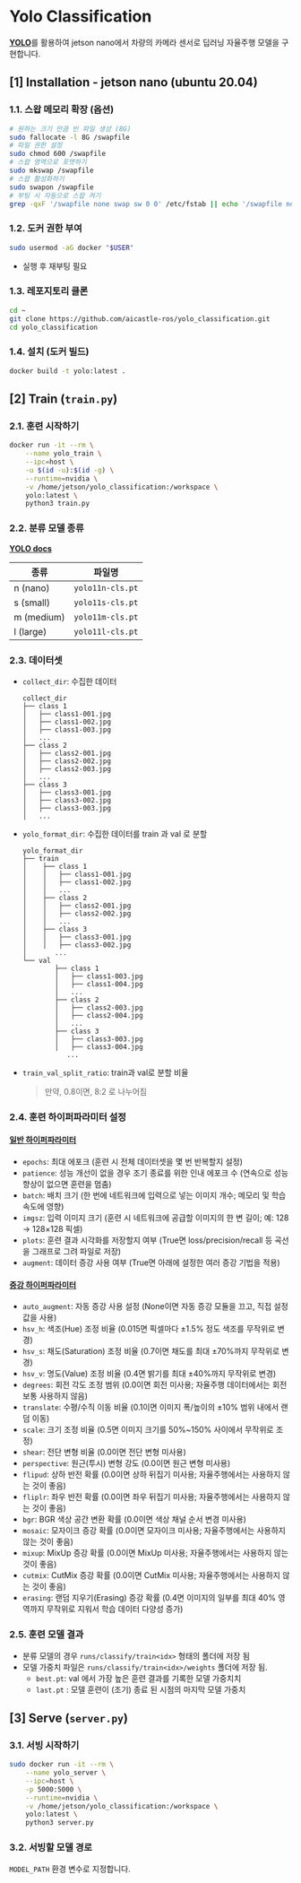 # Yolo Classification

[**YOLO**](https://docs.ultralytics.com/)를 활용하여 jetson nano에서 차량의 카메라 센서로 딥러닝 자율주행 모델을 구현합니다.

## [1] Installation - jetson nano (ubuntu 20.04)


### 1.1. 스왑 메모리 확장 (옵션)
```bash
# 원하는 크기 만큼 빈 파일 생성 (8G)
sudo fallocate -l 8G /swapfile
# 파일 권한 설정
sudo chmod 600 /swapfile
# 스왑 영역으로 포맷하기
sudo mkswap /swapfile
# 스왑 활성화하기
sudo swapon /swapfile
# 부팅 시 자동으로 스왑 켜기
grep -qxF '/swapfile none swap sw 0 0' /etc/fstab || echo '/swapfile none swap sw 0 0' | sudo tee -a /etc/fstab
```

### 1.2. 도커 권한 부여
    
```bash
sudo usermod -aG docker "$USER"
```
- 실행 후 재부팅 필요
    

### 1.3. 레포지토리 클론
```bash
cd ~
git clone https://github.com/aicastle-ros/yolo_classification.git
cd yolo_classification
```

### 1.4. 설치 (도커 빌드)
```bash
docker build -t yolo:latest .
```

## [2] Train (`train.py`)

### 2.1. 훈련 시작하기
```bash
docker run -it --rm \
    --name yolo_train \
    --ipc=host \
    -u $(id -u):$(id -g) \
    --runtime=nvidia \
    -v /home/jetson/yolo_classification:/workspace \
    yolo:latest \
    python3 train.py
```


### 2.2. 분류 모델 종류

[**YOLO docs**](https://docs.ultralytics.com/tasks/classify/#models)

| 종류 | 파일명 |
| --- | ----- |
| n (nano)   | `yolo11n-cls.pt` |
| s (small)  | `yolo11s-cls.pt` |
| m (medium) | `yolo11m-cls.pt` |
| l (large)  | `yolo11l-cls.pt` |


### 2.3. 데이터셋
- `collect_dir`: 수집한 데이터
    ```
    collect_dir
    ├── class 1
    │   ├── class1-001.jpg
    │   ├── class1-002.jpg
    │   ├── class1-003.jpg
    │   ...
    ├── class 2
    │   ├── class2-001.jpg
    │   ├── class2-002.jpg
    │   ├── class2-003.jpg
    │   ...
    ├── class 3
    │   ├── class3-001.jpg
    │   ├── class3-002.jpg
    │   ├── class3-003.jpg
    │   ...
    ```
- `yolo_format_dir`: 수집한 데이터를 train 과 val 로 분할
    ```
    yolo_format_dir
    ├── train
    │    ├── class 1
    │    │   ├── class1-001.jpg
    │    │   ├── class1-002.jpg
    │    │   ...
    │    ├── class 2
    │    │   ├── class2-001.jpg
    │    │   ├── class2-002.jpg
    │    │   ...
    │    ├── class 3
    │    │   ├── class3-001.jpg
    │    │   ├── class3-002.jpg
    │       ...
    └── val
            ├── class 1
            │   ├── class1-003.jpg
            │   ├── class1-004.jpg
            │   ...
            ├── class 2
            │   ├── class2-003.jpg
            │   ├── class2-004.jpg
            │   ...
            ├── class 3
            │   ├── class3-003.jpg
            │   ├── class3-004.jpg
               ...
    ```
- `train_val_split_ratio`: train과 val로 분할 비율
    > 만약, 0.8이면, 8:2 로 나누어짐

### 2.4. 훈련 하이퍼파라미터 설정

#### [**일반 하이퍼파라미터**](https://docs.ultralytics.com/modes/train/#train-settings)

- `epochs`: 최대 에포크 (훈련 시 전체 데이터셋을 몇 번 반복할지 설정)
- `patience`: 성능 개선이 없을 경우 조기 종료를 위한 인내 에포크 수 (연속으로 성능 향상이 없으면 훈련을 멈춤)
- `batch`: 배치 크기 (한 번에 네트워크에 입력으로 넣는 이미지 개수; 메모리 및 학습 속도에 영향)
- `imgsz`: 입력 이미지 크기 (훈련 시 네트워크에 공급할 이미지의 한 변 길이; 예: 128 → 128×128 픽셀)
- `plots`: 훈련 결과 시각화를 저장할지 여부 (True면 loss/precision/recall 등 곡선을 그래프로 그려 파일로 저장)
- `augment`: 데이터 증강 사용 여부 (True면 아래에 설정한 여러 증강 기법을 적용)

#### [**증강 하이퍼파라미터**](https://docs.ultralytics.com/guides/yolo-data-augmentation/)
- `auto_augment`: 자동 증강 사용 설정 (None이면 자동 증강 모듈을 끄고, 직접 설정값을 사용)
- `hsv_h`: 색조(Hue) 조정 비율 (0.015면 픽셀마다 ±1.5% 정도 색조를 무작위로 변경)
- `hsv_s`: 채도(Saturation) 조정 비율 (0.7이면 채도를 최대 ±70%까지 무작위로 변경)
- `hsv_v`: 명도(Value) 조정 비율 (0.4면 밝기를 최대 ±40%까지 무작위로 변경)
- `degrees`: 회전 각도 조정 범위 (0.0이면 회전 미사용; 자율주행 데이터에서는 회전 보통 사용하지 않음)
- `translate`: 수평/수직 이동 비율 (0.1이면 이미지 폭/높이의 ±10% 범위 내에서 랜덤 이동)
- `scale`: 크기 조정 비율 (0.5면 이미지 크기를 50%~150% 사이에서 무작위로 조정)
- `shear`: 전단 변형 비율 (0.0이면 전단 변형 미사용)
- `perspective`: 원근(투시) 변형 강도 (0.0이면 원근 변형 미사용)
- `flipud`: 상하 반전 확률 (0.0이면 상하 뒤집기 미사용; 자율주행에서는 사용하지 않는 것이 좋음)
- `fliplr`: 좌우 반전 확률 (0.0이면 좌우 뒤집기 미사용; 자율주행에서는 사용하지 않는 것이 좋음)
- `bgr`: BGR 색상 공간 변환 확률 (0.0이면 색상 채널 순서 변경 미사용)
- `mosaic`: 모자이크 증강 확률 (0.0이면 모자이크 미사용; 자율주행에서는 사용하지 않는 것이 좋음)
- `mixup`: MixUp 증강 확률 (0.0이면 MixUp 미사용; 자율주행에서는 사용하지 않는 것이 좋음)
- `cutmix`: CutMix 증강 확률 (0.0이면 CutMix 미사용; 자율주행에서는 사용하지 않는 것이 좋음)
- `erasing`: 랜덤 지우기(Erasing) 증강 확률 (0.4면 이미지의 일부를 최대 40% 영역까지 무작위로 지워서 학습 데이터 다양성 증가)

### 2.5. 훈련 모델 결과

- 분류 모델의 경우 `runs/classify/train<idx>` 형태의 폴더에 저장 됨
- 모델 가중치 파일은 `runs/classify/train<idx>/weights` 폴더에 저장 됨.
    - `best.pt`: val 에서 가장 높은 훈련 결과를 기록한 모델 가중치치
    - `last.pt` : 모델 훈련이 (조기) 종료 된 시점의 마지막 모델 가중치



## [3] Serve (`server.py`)

### 3.1. 서빙 시작하기
```bash
sudo docker run -it --rm \
    --name yolo_server \
    --ipc=host \
    -p 5000:5000 \
    --runtime=nvidia \
    -v /home/jetson/yolo_classification:/workspace \
    yolo:latest \
    python3 server.py
```

### 3.2. 서빙할 모델 경로

`MODEL_PATH` 환경 변수로 지정합니다. 
